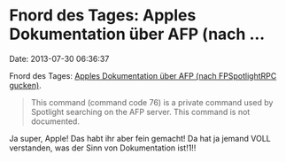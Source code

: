 Fnord des Tages: Apples Dokumentation über AFP (nach \...
=========================================================

Date: 2013-07-30 06:36:37

Fnord des Tages: [Apples Dokumentation über AFP (nach FPSpotlightRPC
gucken)](https://developer.apple.com/library/mac/#documentation/Networking/Reference/AFP_Reference/Reference/reference.html#//apple_ref/doc/uid/TP40003548).

> This command (command code 76) is a private command used by Spotlight
> searching on the AFP server. This command is not documented.

Ja super, Apple! Das habt ihr aber fein gemacht! Da hat ja jemand VOLL
verstanden, was der Sinn von Dokumentation ist!1!!
